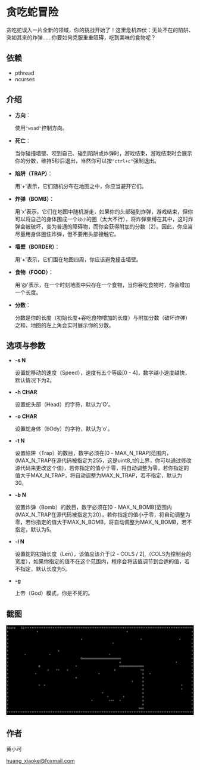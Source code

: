 # 贪吃蛇冒险

贪吃蛇误入一片全新的领域，你的挑战开始了！这里危机四伏：无处不在的陷阱、突如其来的炸弹……你要如何克服重重阻碍，吃到美味的食物呢？

## 依赖

* pthread
* ncurses

## 介绍

* **方向**：
  
  使用`"wsad"`控制方向。
  
* **死亡**： 
  
  当你碰撞墙壁、咬到自己、碰到陷阱或炸弹时，游戏结束，游戏结束时会展示你的分数，维持5秒后退出，当然你可以按`"ctrl+c"`强制退出。
  
* **陷阱（TRAP）**：
  
  用'+'表示，它们随机分布在地图之中，你应当避开它们。
  
* **炸弹（BOMB）**：
  
  用'x'表示，它们在地图中随机游走，如果你的头部碰到炸弹，游戏结束，但你可以将自己的身体围成一个`较小`的圈（太大不行），将炸弹束缚在其中，这时炸弹会被破坏，变为普通的障碍物，而你会获得附加的分数（2）。因此，你应当尽量用身体圈住炸弹，但不要用头部接触它。
  
* **墙壁（BORDER）**：
  
  用'+'表示，它们围在地图四周，你应该避免撞击墙壁。
  
* **食物（FOOD）**：
  
  用'@'表示，在一个时刻地图中只存在一个食物，当你吞吃食物时，你会增加一个长度。
  
* **分数**：
  
  分数是你的长度（初始长度+吞吃食物增加的长度）与附加分数（破坏炸弹）之和，地图的左上角会实时展示你的分数。

## 选项与参数

* **-s N**

  设置蛇移动的速度（Speed），速度有五个等级[0 - 4]，数字越小速度越快，默认情况下为2。
  
* **-h CHAR**

  设置蛇头部（Head）的字符，默认为'O'。
  
* **-o CHAR**
  
  设置蛇身体（bOdy）的字符，默认为'o'。
  
* **-t N**

  设置陷阱（Trap）的数目，数字必须在[0 - MAX_N_TRAP]范围内，(MAX_N_TRAP在源代码被指定为255，这是uint8_t的上界，你可以通过修改源代码来更改这个值)，若你指定的值小于零，将自动调整为零，若你指定的值大于MAX_N_TRAP，将自动调整为MAX_N_TRAP，若不指定，默认为30。
  
* **-b N**

  设置炸弹（Bomb）的数目，数字必须在[0 - MAX_N_BOMB]范围内(MAX_N_TRAP在源代码被指定为20），若你指定的值小于零，将自动调整为零，若你指定的值大于MAX_N_BOMB，将自动调整为MAX_N_BOMB，若不指定，默认为5。

* **-l N**

  设置蛇的初始长度（Len），该值应该介于[2 - COLS / 2],（COLS为控制台的宽度），如果你指定的值不在这个范围内，程序会将该值调节到合适的值，若不指定，默认长度为5。

* **-g**

  上帝（God）模式，你是不死的。

## 截图

![image-20230813162932204](assets/image-20230813162932204.png)

## 作者

黄小可

huang_xiaoke@foxmail.com